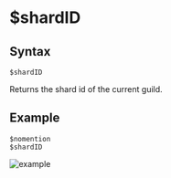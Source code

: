 # $shardID

## Syntax
```
$shardID
```
Returns the shard id of the current guild.

## Example
```
$nomention
$shardID
```
![example](https://user-images.githubusercontent.com/95774950/162153099-4fb1bf14-44de-4f7c-b5d6-604f43ab76aa.png)
  